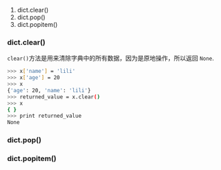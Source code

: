 1. dict.clear()
2. dict.pop()
3. dict.popitem()

### dict.clear()
`clear()`方法是用来清除字典中的所有数据，因为是原地操作，所以返回 `None`.

```bash
>>> x['name'] = 'lili'
>>> x['age'] = 20
>>> x
{'age': 20, 'name': 'lili'}
>>> returned_value = x.clear()
>>> x
{ }
>>> print returned_value
None
```

### dict.pop()


### dict.popitem()
